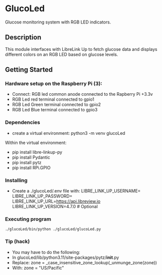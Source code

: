# GlucoLed
Glucose monitoring system with RGB LED indicators.

## Description

This module interfaces with LibreLink Up to fetch glucose data and displays different colors on an RGB LED based on glucose levels.

## Getting Started

### Hardware setup on the Raspberry Pi (3):
* Connect: RGB led common anode connected to the Rapberry Pi +3.3v
* RGB Led red terminal connected to gpio1
* RGB Led Green terminal connected to gpio2
* RGB Led Blue terminal connected to gpio3

### Dependencies
* create a virtual environment: python3 -m venv glucoLed

Within the virtual environment: 
* pip install libre-linkup-py
* pip install Pydantic
* pip install pytz
* pip install RPi.GPIO

### Installing

* Create a ./glucoLed/.env file with:
LIBRE_LINK_UP_USERNAME=<Libre Linkup username>
LIBRE_LINK_UP_PASSWORD=<Libre Linkup password>
LIBRE_LINK_UP_URL=https://api.libreview.io
LIBRE_LINK_UP_VERSION=4.7.0  # Optional

### Executing program

```
./glucoLed/bin/python ./glucoLed/glucoLed.py
```

### Tip (hack)

* You may have to do the following:
* In glucoLed/lib/python3.11/site-packages/pytz/__init__.py
* Replace: zone = _case_insensitive_zone_lookup(_unmunge_zone(zone))
* With: zone = "US/Pacific"
